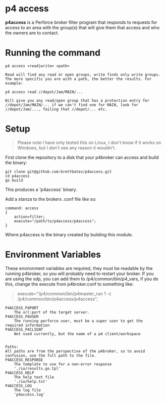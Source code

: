 # p4 access

**p4access** is a Perforce broker filter program that responds to requests for access to an area with the group(s) that will give them that access and who the owners are to contact.

# Running the command
```
p4 access <read|write> <path>

Read will find any read or open groups, write finds only write groups. The more specific you are with a path, the better the results. For example:

p4 access read //depot/Jam/MAIN/...

Will give you any read/open group that has a protection entry for //depot/Jam/MAIN/... if we can't find one for MAIN, look for //depot/Jam/..., failing that //depot/... etc.
```

# Setup

> Please note I have only tested this on Linux, I don't know if it works on Windows, but I don't see any reason it wouldn't.

First clone the repository to a disk that your p4broker can access and build the binary:

```
git clone git@github.com:brettbates/p4access.git
cd p4access
go build
```

This produces a 'p4access' binary.

Add a stanza to the brokers .conf file like so:

```
command: access
{
    action=filter;
    execute="/path/to/p4access/p4access";
}
```

Where p4access is the binary created by building this module.


# Environment Variables
These environment variables are required, they must be readable by the running p4broker, so you will probably need to restart your broker. If you are using the sdp, you can add them to /p4/common/bin/p4_vars, if you do this, change the execute from p4broker.conf to something like:

> execute="/p4/common/bin/p4master_run 1 -c /p4/common/bin/p4access/p4access";

```
P4ACCESS_P4PORT
    The url:port of the target server.
P4ACCESS_P4USER
    The running perforce user, must be a super user to get the required information
P4ACCESS_P4CLIENT
    Not used currently, but the name of a p4 client/workspace


Paths:
All paths are from the perspective of the p4broker, so to avoid confusion, use the full path to the file. 
P4ACCESS_RESPONSE
    The template to use for a non-error response
    './io/results.go.tpl'
P4ACCESS_HELP
    The help text file
    './io/help.txt'
P4ACCESS_LOG
    The log file
    'p4access.log'
```
